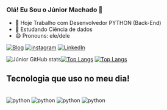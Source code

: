 ### Olá!  Eu Sou o Júnior Machado 🤚

- 🔭 Hoje Trabalho com Desenvolvedor PYTHON (Back-End)
- 🌱 Estudando Ciência de dados  
- 😄 Pronouns: ele/dele


[![Blog](	https://img.shields.io/website-up-down-green-red/http/monip.org.svg)]()
[![instagram](https://img.shields.io/badge/Instagram-E4405F?style=for-the-badge&logo=instagram&logoColor=white)](https://instagram.com/juniormachado5)
[![LinkedIn](	https://img.shields.io/badge/LinkedIn-0077B5?style=for-the-badge&logo=linkedin&logoColor=white)](https://www.linkedin.com/in/junior-machado-069987243/)


![Júnior GitHub stats](https://github-readme-stats.vercel.app/api?username=juniormachado5&show_icons=true&theme=dracula)[![Top Langs](https://github-readme-stats.vercel.app/api/top-langs/?username=anuraghazra)](https://github.com/anuraghazra/github-readme-stats)
[![Top Langs](https://github-readme-stats.vercel.app/api/top-langs/?username=juniormachado5)](https://github.com/anuraghazra/github-readme-stats)

## Tecnologia que uso no meu dia!

<div style="display: inline_block"><br/>
    <img align="center" alt="python" src="https://img.shields.io/badge/Python-3776AB?style=for-the-badge&logo=python&logoColor=white" />
    <img align="center" alt="python" src="https://img.shields.io/badge/GitHub-100000?style=for-the-badge&logo=github&logoColor=white" />
    <img align="center" alt="python" src="https://img.shields.io/badge/Made%20for-VSCode-1f425f.svg" />
    <img align="center" alt="python" src="https://img.shields.io/badge/HTML5-E34F26?style=for-the-badge&logo=html5&logoColor=white" />


<div>
